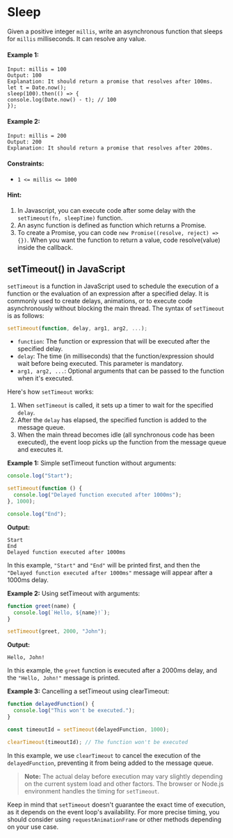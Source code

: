 # Sleep

Given a positive integer `millis`, write an asynchronous function that sleeps for `millis` milliseconds. It can resolve any value.

#### Example 1:

```
Input: millis = 100
Output: 100
Explanation: It should return a promise that resolves after 100ms.
let t = Date.now();
sleep(100).then(() => {
console.log(Date.now() - t); // 100
});
```

#### Example 2:

```
Input: millis = 200
Output: 200
Explanation: It should return a promise that resolves after 200ms.
```

#### Constraints:

- `1 <= millis <= 1000`

#### Hint:

1. In Javascript, you can execute code after some delay with the `setTimeout(fn, sleepTime)` function.
2. An async function is defined as function which returns a Promise.
3. To create a Promise, you can code `new Promise((resolve, reject) => {})`. When you want the function to return a value, code resolve(value) inside the callback.

## setTimeout() in JavaScript

`setTimeout` is a function in JavaScript used to schedule the execution of a function or the evaluation of an expression after a specified delay. It is commonly used to create delays, animations, or to execute code asynchronously without blocking the main thread. The syntax of `setTimeout` is as follows:

```javascript
setTimeout(function, delay, arg1, arg2, ...);
```

- `function`: The function or expression that will be executed after the specified delay.
- `delay`: The time (in milliseconds) that the function/expression should wait before being executed. This parameter is mandatory.
- `arg1, arg2, ...`: Optional arguments that can be passed to the function when it's executed.

Here's how `setTimeout` works:

1. When `setTimeout` is called, it sets up a timer to wait for the specified `delay`.
2. After the `delay` has elapsed, the specified function is added to the message queue.
3. When the main thread becomes idle (all synchronous code has been executed), the event loop picks up the function from the message queue and executes it.

**Example 1:** Simple setTimeout function without arguments:

```javascript
console.log("Start");

setTimeout(function () {
  console.log("Delayed function executed after 1000ms");
}, 1000);

console.log("End");
```

**Output:**

```
Start
End
Delayed function executed after 1000ms
```

In this example, `"Start"` and `"End"` will be printed first, and then the `"Delayed function executed after 1000ms"` message will appear after a 1000ms delay.

**Example 2:** Using setTimeout with arguments:

```javascript
function greet(name) {
  console.log(`Hello, ${name}!`);
}

setTimeout(greet, 2000, "John");
```

**Output:**

```
Hello, John!
```

In this example, the `greet` function is executed after a 2000ms delay, and the `"Hello, John!"` message is printed.

**Example 3:** Cancelling a setTimeout using clearTimeout:

```javascript
function delayedFunction() {
  console.log("This won't be executed.");
}

const timeoutId = setTimeout(delayedFunction, 1000);

clearTimeout(timeoutId); // The function won't be executed
```

In this example, we use `clearTimeout` to cancel the execution of the `delayedFunction`, preventing it from being added to the message queue.

> **Note:** The actual delay before execution may vary slightly depending on the current system load and other factors. The browser or Node.js environment handles the timing for `setTimeout`.

Keep in mind that `setTimeout` doesn't guarantee the exact time of execution, as it depends on the event loop's availability. For more precise timing, you should consider using `requestAnimationFrame` or other methods depending on your use case.
